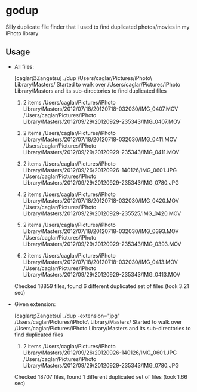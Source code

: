 # godup

Silly duplicate file finder that I used to find duplicated photos/movies in my iPhoto library

## Usage

* All files:

    [caglar@Zangetsu] ./dup /Users/caglar/Pictures/iPhoto\ Library/Masters/
    Started to walk over /Users/caglar/Pictures/iPhoto Library/Masters and its sub-directories to find duplicated files

    1) 2 items
        /Users/caglar/Pictures/iPhoto Library/Masters/2012/07/18/20120718-032030/IMG_0407.MOV
        /Users/caglar/Pictures/iPhoto Library/Masters/2012/09/29/20120929-235343/IMG_0407.MOV

    2) 2 items
        /Users/caglar/Pictures/iPhoto Library/Masters/2012/07/18/20120718-032030/IMG_0411.MOV
        /Users/caglar/Pictures/iPhoto Library/Masters/2012/09/29/20120929-235343/IMG_0411.MOV

    3) 2 items
        /Users/caglar/Pictures/iPhoto Library/Masters/2012/09/26/20120926-140126/IMG_0601.JPG
        /Users/caglar/Pictures/iPhoto Library/Masters/2012/09/29/20120929-235343/IMG_0780.JPG

    4) 2 items
        /Users/caglar/Pictures/iPhoto Library/Masters/2012/07/18/20120718-032030/IMG_0420.MOV
        /Users/caglar/Pictures/iPhoto Library/Masters/2012/09/29/20120929-235525/IMG_0420.MOV

    5) 2 items
        /Users/caglar/Pictures/iPhoto Library/Masters/2012/07/18/20120718-032030/IMG_0393.MOV
        /Users/caglar/Pictures/iPhoto Library/Masters/2012/09/29/20120929-235343/IMG_0393.MOV

    6) 2 items
        /Users/caglar/Pictures/iPhoto Library/Masters/2012/07/18/20120718-032030/IMG_0413.MOV
        /Users/caglar/Pictures/iPhoto Library/Masters/2012/09/29/20120929-235343/IMG_0413.MOV

    Checked 18859 files, found 6 different duplicated set of files (took 3.21 sec)

* Given extension:

    [caglar@Zangetsu] ./dup -extension="jpg" /Users/caglar/Pictures/iPhoto\ Library/Masters/
    Started to walk over /Users/caglar/Pictures/iPhoto Library/Masters and its sub-directories to find duplicated files

    1) 2 items
        /Users/caglar/Pictures/iPhoto Library/Masters/2012/09/26/20120926-140126/IMG_0601.JPG
        /Users/caglar/Pictures/iPhoto Library/Masters/2012/09/29/20120929-235343/IMG_0780.JPG

    Checked 18707 files, found 1 different duplicated set of files (took 1.66 sec)
